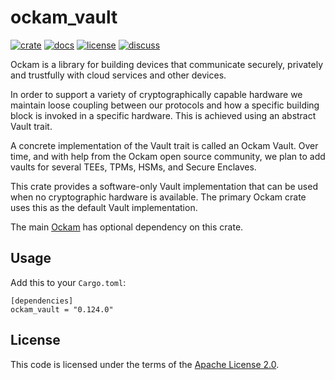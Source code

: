 # ockam_vault

[![crate][crate-image]][crate-link]
[![docs][docs-image]][docs-link]
[![license][license-image]][license-link]
[![discuss][discuss-image]][discuss-link]

Ockam is a library for building devices that communicate securely, privately
and trustfully with cloud services and other devices.

In order to support a variety of cryptographically capable hardware we maintain loose coupling between
our protocols and how a specific building block is invoked in a specific hardware.
This is achieved using an abstract Vault trait.

A concrete implementation of the Vault trait is called an Ockam Vault.
Over time, and with help from the Ockam open source community, we plan to add vaults for
several TEEs, TPMs, HSMs, and Secure Enclaves.

This crate provides a software-only Vault implementation that can be used when no cryptographic
hardware is available. The primary Ockam crate uses this as the default Vault implementation.

The main [Ockam][main-ockam-crate-link] has optional dependency on this crate.

## Usage

Add this to your `Cargo.toml`:

```
[dependencies]
ockam_vault = "0.124.0"
```

## License

This code is licensed under the terms of the [Apache License 2.0][license-link].

[main-ockam-crate-link]: https://crates.io/crates/ockam

[crate-image]: https://img.shields.io/crates/v/ockam_vault.svg
[crate-link]: https://crates.io/crates/ockam_vault

[docs-image]: https://docs.rs/ockam_vault/badge.svg
[docs-link]: https://docs.rs/ockam_vault

[license-image]: https://img.shields.io/badge/License-Apache%202.0-green.svg
[license-link]: https://github.com/build-trust/ockam/blob/HEAD/LICENSE

[discuss-image]: https://img.shields.io/badge/Discuss-Github%20Discussions-ff70b4.svg
[discuss-link]: https://github.com/build-trust/ockam/discussions
